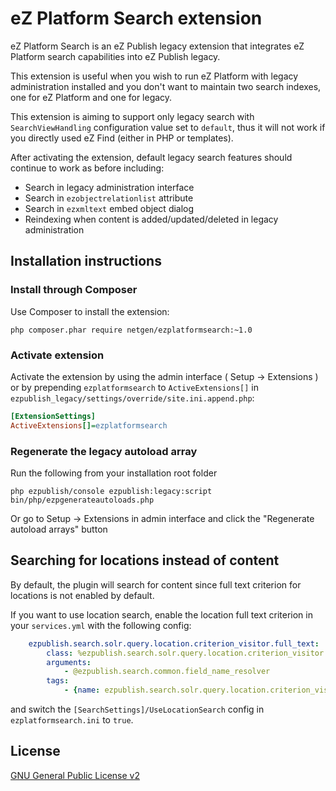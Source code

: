 eZ Platform Search extension
============================

eZ Platform Search is an eZ Publish legacy extension that integrates eZ Platform search
capabilities into eZ Publish legacy.

This extension is useful when you wish to run eZ Platform with legacy administration installed
and you don't want to maintain two search indexes, one for eZ Platform and one for legacy.

This extension is aiming to support only legacy search with `SearchViewHandling` configuration
value set to `default`, thus it will not work if you directly used eZ Find (either in PHP or
templates).

After activating the extension, default legacy search features should continue to work as before
including:

* Search in legacy administration interface
* Search in `ezobjectrelationlist` attribute
* Search in `ezxmltext` embed object dialog
* Reindexing when content is added/updated/deleted in legacy administration

Installation instructions
-------------------------

### Install through Composer

Use Composer to install the extension:

```
php composer.phar require netgen/ezplatformsearch:~1.0
```

### Activate extension

Activate the extension by using the admin interface ( Setup -> Extensions ) or by
prepending `ezplatformsearch` to `ActiveExtensions[]` in `ezpublish_legacy/settings/override/site.ini.append.php`:

```ini
[ExtensionSettings]
ActiveExtensions[]=ezplatformsearch
```

### Regenerate the legacy autoload array

Run the following from your installation root folder

    php ezpublish/console ezpublish:legacy:script bin/php/ezpgenerateautoloads.php

Or go to Setup -> Extensions in admin interface and click the "Regenerate autoload arrays" button

Searching for locations instead of content
------------------------------------------

By default, the plugin will search for content since full text criterion for locations is not
enabled by default.

If you want to use location search, enable the location full text criterion in your `services.yml`
with the following config:

```yml
    ezpublish.search.solr.query.location.criterion_visitor.full_text:
        class: %ezpublish.search.solr.query.location.criterion_visitor.full_text.class%
        arguments:
            - @ezpublish.search.common.field_name_resolver
        tags:
            - {name: ezpublish.search.solr.query.location.criterion_visitor}
```

and switch the `[SearchSettings]/UseLocationSearch` config in `ezplatformsearch.ini` to `true`.

License
-------

[GNU General Public License v2](LICENSE)
